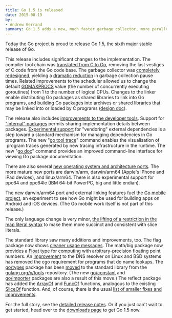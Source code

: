 ```yaml
---
title: Go 1.5 is released
date: 2015-08-19
by:
- Andrew Gerrand
summary: Go 1.5 adds a new, much faster garbage collector, more parallelism by default, go tool trace, and more.
---
```



Today the Go project is proud to release Go 1.5,
the sixth major stable release of Go.

This release includes significant changes to the implementation.
The compiler tool chain was [translated from C to Go](https://golang.org/doc/go1.5#c),
removing the last vestiges of C code from the Go code base.
The garbage collector was [completely redesigned](https://golang.org/doc/go1.5#gc),
yielding a [dramatic reduction](https://talks.golang.org/2015/go-gc.pdf)
in garbage collection pause times.
Related improvements to the scheduler allowed us to change the default
[GOMAXPROCS](https://golang.org/pkg/runtime/#GOMAXPROCS) value
(the number of concurrently executing goroutines)
from 1 to the number of logical CPUs.
Changes to the linker enable distributing Go packages as shared libraries to
link into Go programs, and building Go packages into archives or shared
libraries that may be linked into or loaded by C programs
([design doc](https://golang.org/s/execmodes)).

The release also includes [improvements to the developer tools](https://golang.org/doc/go1.5#go_command).
Support for ["internal" packages](https://golang.org/s/go14internal)
permits sharing implementation details between packages.
[Experimental support](https://golang.org/s/go15vendor) for "vendoring"
external dependencies is a step toward a standard mechanism for managing
dependencies in Go programs.
The new "[go tool trace](https://golang.org/cmd/trace/)" command enables the
visualisation of  program traces generated by new tracing infrastructure in the
runtime.
The new "[go doc](https://golang.org/cmd/go/#hdr-Show_documentation_for_package_or_symbol)"
command provides an improved command-line interface for viewing Go package documentation.

There are also several [new operating system and architecture ports](https://golang.org/doc/go1.5#ports).
The more mature new ports are darwin/arm,
darwin/arm64 (Apple's iPhone and iPad devices),
and linux/arm64.
There is also experimental support for ppc64 and ppc64le
(IBM 64-bit PowerPC, big and little endian).

The new darwin/arm64 port and external linking features fuel the
[Go mobile project](https://godoc.org/golang.org/x/mobile), an experiment to
see how Go might be used for building apps on Android and iOS devices.
(The Go mobile work itself is not part of this release.)

The only language change is very minor,
[the lifting of a restriction in the map literal syntax](https://golang.org/doc/go1.5#language)
to make them more succinct and consistent with slice literals.

The standard library saw many additions and improvements, too.
The flag package now shows [cleaner usage messages](https://golang.org/doc/go1.5#flag).
The math/big package now provides a [Float](https://golang.org/pkg/math/big/#Float)
type for computing with arbitrary-precision floating point numbers.
An [improvement](https://golang.org/doc/go1.5#net) to the DNS resolver on
Linux and BSD systems has removed the cgo requirement for programs that do name
lookups.
The [go/types](https://golang.org/pkg/go/types/) package has been
[moved](https://golang.org/doc/go1.5#go_types) to the standard library from
the [golang.org/x/tools](https://godoc.org/golang.org/x/tools) repository.
(The new [go/constant](https://golang.org/pkg/go/constant/) and
[go/importer](https://golang.org/pkg/go/importer/) packages are also a result
of this move.)
The reflect package has added the
[ArrayOf](https://golang.org/pkg/reflect/#ArrayOf) and
[FuncOf](https://golang.org/pkg/reflect/#FuncOf) functions, analogous to the
existing [SliceOf](https://golang.org/pkg/reflect/#SliceOf) function.
And, of course, there is the usual
[list of smaller fixes and improvements](https://golang.org/doc/go1.5#minor_library_changes).

For the full story, see the [detailed release notes](https://golang.org/doc/go1.5).
Or if you just can't wait to get started,
head over to the [downloads page](https://golang.org/dl/) to get Go 1.5 now.
